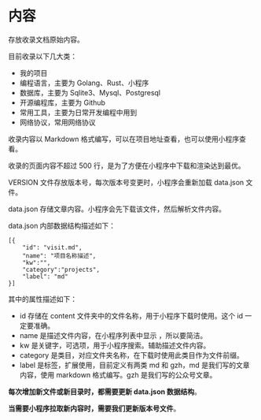 # 内容

存放收录文档原始内容。

目前收录以下几大类：

- 我的项目
- 编程语言，主要为 Golang、Rust、小程序
- 数据库，主要为 Sqlite3、Mysql、Postgresql
- 开源编程库，主要为 Github
- 常用工具，主要为日常开发编程中用到
- 网络协议，常用网络协议

收录内容以 Markdown 格式编写，可以在项目地址查看，也可以使用小程序查看。

收录的页面内容不超过 500 行，是为了方便在小程序中下载和渲染达到最优。

VERSION 文件存放版本号，每次版本号变更时，小程序会重新加载 data.json 文件。

data.json 存储文章内容。小程序会先下载该文件，然后解析文件内容。

data.json 内部数据结构描述如下：

```
[{
    "id": "visit.md",
    "name": "项目名称描述",
    "kw":"",
    "category":"projects",
    "label": "md"
}]
```

其中的属性描述如下：

- id 存储在 content 文件夹中的文件名称，用于小程序下载时使用。这个 id 一定要准确。
- name 是描述文件内容，在小程序列表中显示 ，所以要简洁。
- kw 是关键字，可选项，用于小程序搜索。辅助描述文件内容。
- category 是类目，对应文件夹名称，在下载时使用此类目作为文件前缀。
- label 是标签，扩展使用，目前定义有两类 md 和 gzh，md 是我们写的文章内容，使用 markdown 格式编写。gzh 是我们写的公众号文章。

**每次增加新文件或新目录时，都需要更新 data.json 数据结构**。

**当需要小程序拉取新内容时，需要我们更新版本号文件**。
